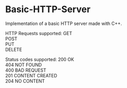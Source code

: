 # Basic-HTTP-Server
Implementation of a basic HTTP server made with C++.

HTTP Requests supported:
GET  
POST   
PUT   
DELETE  

Status codes supported:
200   OK  
404  NOT FOUND  
400  BAD REQUEST  
201  CONTENT  CREATED  
204  NO  CONTENT  

